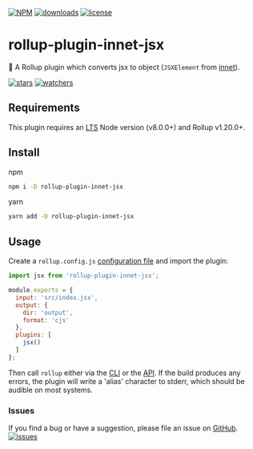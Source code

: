 [![NPM](https://img.shields.io/npm/v/rollup-plugin-innet-jsx.svg)](https://github.com/d8corp/rollup-plugin-innet-jsx/blob/main/CHANGELOG.md)
[![downloads](https://img.shields.io/npm/dm/rollup-plugin-innet-jsx.svg)](https://www.npmjs.com/package/rollup-plugin-innet-jsx)
[![license](https://img.shields.io/npm/l/rollup-plugin-innet-jsx)](https://github.com/d8corp/rollup-plugin-innet-jsx/blob/main/LICENSE)

# rollup-plugin-innet-jsx

🍣 A Rollup plugin which converts jsx to object (`JSXElement` from [innet](https://www.npmjs.com/package/innet)).

[![stars](https://img.shields.io/github/stars/d8corp/rollup-plugin-innet-jsx?style=social)](https://github.com/d8corp/rollup-plugin-innet-jsx/stargazers)
[![watchers](https://img.shields.io/github/watchers/d8corp/rollup-plugin-innet-jsx?style=social)](https://github.com/d8corp/rollup-plugin-innet-jsx/watchers)

## Requirements

This plugin requires an [LTS](https://github.com/nodejs/Release) Node version (v8.0.0+) and Rollup v1.20.0+.

## Install

npm
```bash
npm i -D rollup-plugin-innet-jsx
```

yarn
```bash
yarn add -D rollup-plugin-innet-jsx
```

## Usage

Create a `rollup.config.js` [configuration file](https://www.rollupjs.org/guide/en/#configuration-files) and import the plugin:

```js
import jsx from 'rollup-plugin-innet-jsx';

module.exports = {
  input: 'src/index.jsx',
  output: {
    dir: 'output',
    format: 'cjs'
  },
  plugins: [
    jsx()
  ]
};
```

Then call `rollup` either via the [CLI](https://www.rollupjs.org/guide/en/#command-line-reference) or the [API](https://www.rollupjs.org/guide/en/#javascript-api). If the build produces any errors, the plugin will write a 'alias' character to stderr, which should be audible on most systems.

### Issues
If you find a bug or have a suggestion, please file an issue on [GitHub](https://github.com/d8corp/rollup-plugin-innet-jsx/issues).  
[![issues](https://img.shields.io/github/issues-raw/d8corp/rollup-plugin-innet-jsx)](https://github.com/d8corp/rollup-plugin-innet-jsx/issues)
